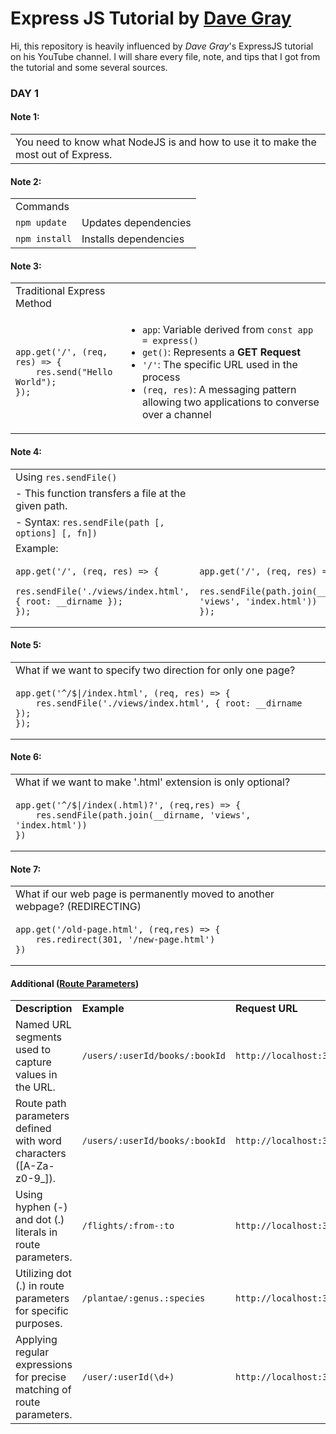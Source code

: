 <h1>Express JS Tutorial by <a hreF="https://www.youtube.com/playlist?list=PL0Zuz27SZ-6P4vnjQ_PJ5iRYsqJkQhtUu">Dave Gray</a></h1>

<p>Hi, this repository is heavily influenced by <i>Dave Gray</i>'s ExpressJS tutorial on his YouTube channel. I will share every file, note, and tips that I got from the tutorial and some several sources. </p>

### DAY 1

#### Note 1:
<table>
  <tr>
    <td>You need to know what NodeJS is and how to use it to make the most out of Express.</td>
  </tr>
</table>

#### Note 2:
<table>
  <tr>
    <td>Commands</td>
    <td></td>
  </tr>
  <tr>
    <td><code>npm update</code></td>
    <td>Updates dependencies</td>
  </tr>
  <tr>
    <td><code>npm install</code></td>
    <td>Installs dependencies</td>
  </tr>
</table>

#### Note 3:
<table>
  <tr>
    <td>Traditional Express Method</td>
    <td></td>
  </tr>
  <tr>
    <td>
      <pre><code>app.get('/', (req, res) => {
    res.send("Hello World");
});</code></pre>
    </td>
    <td>
      <ul>
        <li><code>app</code>: Variable derived from <code>const app = express()</code></li>
        <li><code>get()</code>: Represents a <strong>GET Request</strong></li>
        <li><code>'/'</code>: The specific URL used in the process</li>
        <li><code>(req, res)</code>: A messaging pattern allowing two applications to converse over a channel</li>
      </ul>
    </td>
  </tr>
</table>

#### Note 4:
<table>
  <tr>
    <td>Using <code>res.sendFile()</code></td>
    <td></td>
  </tr>
  <tr>
    <td>- This function transfers a file at the given path.</td>
    <td></td>
  </tr>
  <tr>
    <td>- Syntax: <code>res.sendFile(path [, options] [, fn])</code></td>
    <td></td>
  </tr>
  <tr>
    <td>Example:</td>
    <td></td>
  </tr>
  <tr>
    <td>
      <pre><code>app.get('/', (req, res) => {
    res.sendFile('./views/index.html', { root: __dirname });
});</code></pre>
    </td>
    <td> 
    <pre><code>app.get('/', (req, res) => {
    res.sendFile(path.join(__dirname, 'views', 'index.html'))
});</code></pre></td>
  </tr>
</table>

#### Note 5:
<table>
  <tr>
    <td>What if we want to specify two direction for only one page?</td>
    <td></td>
  </tr>
  <tr>
    
<tr>
    <td>
      <pre><code>app.get('^/$|/index.html', (req, res) => {
    res.sendFile('./views/index.html', { root: __dirname });
});</code></pre>
    </td>
  </tr>
</table>

#### Note 6:
<table>
  <tr>
    <td>What if we want to make '.html' extension is only optional?</td>
    <td></td>
  </tr>
    <tr>
    <td>
      <pre><code>app.get('^/$|/index(.html)?', (req,res) => {
    res.sendFile(path.join(__dirname, 'views', 'index.html'))
})</code></pre>
    </td>
  </tr>
</table>

#### Note 7:
<table>
  <tr>
    <td>What if our web page is permanently moved to another webpage? (REDIRECTING)</td>
    <td></td>
  </tr>
    <tr>
    <td>
      <pre><code>app.get('/old-page.html', (req,res) => {
    res.redirect(301, '/new-page.html')
})</code></pre>
    </td>
  </tr>
</table>

#### Additional (<a href ="https://expressjs.com/en/guide/routing.html">Route Parameters</a>)

<table>
  <tr>
    <td><strong>Description</strong></td>
    <td><strong>Example</strong></td>
    <td><strong>Request URL</strong></td>
    <td><strong>req.params</strong></td>
  </tr>
  <tr>
    <td>Named URL segments used to capture values in the URL.</td>
    <td><code>/users/:userId/books/:bookId</code></td>
    <td><code>http://localhost:3000/users/34/books/8989</code></td>
    <td><code>{ "userId": "34", "bookId": "8989" }</code></td>
  </tr>
  <tr>
    <td>Route path parameters defined with word characters ([A-Za-z0-9_]).</td>
    <td><code>/users/:userId/books/:bookId</code></td>
    <td><code>http://localhost:3000/users/34/books/8989</code></td>
    <td><code>{ "userId": "34", "bookId": "8989" }</code></td>
  </tr>
  <tr>
    <td>Using hyphen (-) and dot (.) literals in route parameters.</td>
    <td><code>/flights/:from-:to</code></td>
    <td><code>http://localhost:3000/flights/LAX-SFO</code></td>
    <td><code>{ "from": "LAX", "to": "SFO" }</code></td>
  </tr>
  <tr>
    <td>Utilizing dot (.) in route parameters for specific purposes.</td>
    <td><code>/plantae/:genus.:species</code></td>
    <td><code>http://localhost:3000/plantae/Prunus.persica</code></td>
    <td><code>{ "genus": "Prunus", "species": "persica" }</code></td>
  </tr>
  <tr>
    <td>Applying regular expressions for precise matching of route parameters.</td>
    <td><code>/user/:userId(\d+)</code></td>
    <td><code>http://localhost:3000/user/42</code></td>
    <td><code>{ "userId": "42" }</code></td>
  </tr>
</table>




